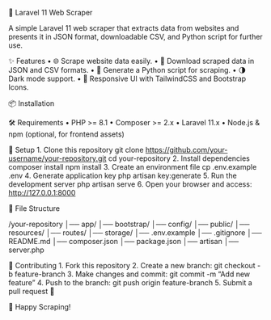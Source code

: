 🚀 Laravel 11 Web Scraper

A simple Laravel 11 web scraper that extracts data from websites and presents it in JSON format, downloadable CSV, and Python script for further use.

✨ Features
	•	🌐 Scrape website data easily.
	•	📄 Download scraped data in JSON and CSV formats.
	•	🐍 Generate a Python script for scraping.
	•	🌗 Dark mode support.
	•	🎨 Responsive UI with TailwindCSS and Bootstrap Icons.

  📦 Installation

🛠️ Requirements
	•	PHP >= 8.1
	•	Composer >= 2.x
	•	Laravel 11.x
	•	Node.js & npm (optional, for frontend assets)

🔧 Setup
	1.	Clone this repository
git clone https://github.com/your-username/your-repository.git
cd your-repository
	2.	Install dependencies
composer install
npm install
	3.	Create an environment file
cp .env.example .env
	4.	Generate application key
php artisan key:generate
	5.	Run the development server
php artisan serve
	6.	Open your browser and access:
http://127.0.0.1:8000

📂 File Structure

/your-repository
│── app/
│── bootstrap/
│── config/
│── public/
│── resources/
│── routes/
│── storage/
│── .env.example
│── .gitignore
│── README.md
│── composer.json
│── package.json
│── artisan
│── server.php

🤝 Contributing
	1.	Fork this repository
	2.	Create a new branch: git checkout -b feature-branch
	3.	Make changes and commit: git commit -m “Add new feature”
	4.	Push to the branch: git push origin feature-branch
	5.	Submit a pull request 🚀

  🚀 Happy Scraping!